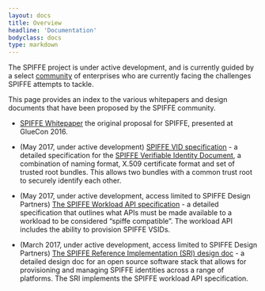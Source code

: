 ```yaml
---
layout: docs
title: Overview
headline: 'Documentation'
bodyclass: docs
type: markdown
---
```

The SPIFFE project is under active development, and is currently guided by a select [community]({{site.baseurl}}/community/) of enterprises who are currently facing the challenges SPIFFE attempts to tackle.

This page provides an index to the various whitepapers and design documents that have been proposed by the SPIFFE community.

 - [SPIFFE Whitepaper](https://docs.google.com/document/d/1GjurNK2ROw4rXz-k-l68JtpGRkGj2fZcWqP6gksEriQ/edit#heading=h.pq1kki84bhak) the original proposal for SPIFFE, presented at GlueCon 2016.

 - (May 2017, under active development) [SPIFFE VID specification](https://github.com/spiffe/svid) - a detailed specification for the [SPIFFE Verifiable Identity Document]({{site.baseurl}}/docs/vsid/), a combination of naming format, X.509 certificate format and set of trusted root bundles. This allows two bundles with a common trust root to securely identify each other.

- (May 2017, under active development, access limited to SPIFFE Design Partners) [The SPIFFE Workload API specification](https://docs.google.com/document/d/1iGuvDYh2534rnepSTkcKYpjFBAq5JrXmq6qdAP-8vyA/edit) - a detailed specification that outlines what APIs must be made available to a workload to be considered “spiffe compatible”. The workload API includes the ability to provision SPIFFE VSIDs.

- (March 2017, under active development, access limited to SPIFFE Design Partners) [The SPIFFE Reference Implementation (SRI) design doc](https://docs.google.com/document/d/1RZnBfj8I5xs8Yi_BPEKBRp0K3UnIJYTDg_31rfTt4j8/edit)  - a detailed design doc for an open source software stack that allows for provisioning and managing SPIFFE identities across a range of platforms. The SRI implements the SPIFFE workload API specification.

